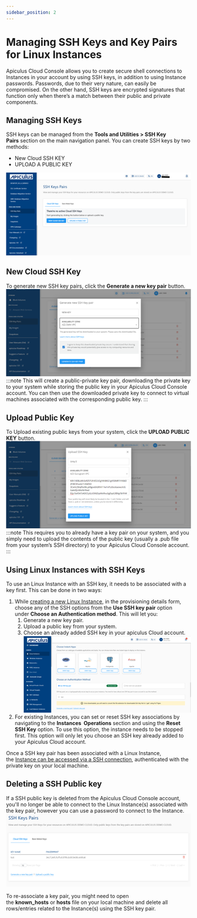 ```yaml
---
sidebar_position: 2
---
```

# Managing SSH Keys and Key Pairs for Linux Instances

Apiculus Cloud Console allows you to create secure shell connections to Instances in your account by using SSH keys, in addition to using Instance passwords. Passwords, due to their very nature, can easily be compromised. On the other hand, SSH keys are encrypted signatures that function only when there’s a match between their public and private components.
## Managing SSH Keys

SSH keys can be managed from the **Tools and Utilities > SSH Key Pairs** section on the main navigation panel. 
You can create SSH keys by two methods:
- New Cloud SSH KEY
- UPLOAD A PUBLIC KEY

![SSH Keys Pairs](img/SSHKeysandKeyPairs3.png)
## New Cloud SSH Key

To generate new SSH key pairs, click the **Generate a new key pair** button.
	![SSH Keys and Key Pairs for Linux Instances](img/SSHKeysandKeyPairs1.png)
:::note
This will create a public-private key pair, downloading the private key to your system while storing the public key in your Apiculus Cloud Console account. You can then use the downloaded private key to connect to virtual machines associated with the corresponding public key.
:::
## Upload Public Key

To Upload existing public keys from your system, click the **UPLOAD PUBLIC KEY** button. 
	![SSH Keys and Key Pairs for Linux Instances](img/SSHKeysandKeyPairs2.png)
:::note
This requires you to already have a key pair on your system, and you simply need to upload the contents of the public key (usually a .pub file from your system’s SSH directory) to your Apiculus Cloud Console account.
:::
## Using Linux Instances with SSH Keys

To use an Linux Instance with an SSH key, it needs to be associated with a key first. This can be done in two ways:

1. While [creating a new Linux Instance](/docs/Subscribers/Compute/LinuxInstances/CreatingLinuxInstances), in the provisioning details form, choose any of the SSH options from the **Use SSH key pair** option under **Choose an Authentication method**. This will let you:
    1. Generate a new key pair.
    2. Upload a public key from your system.
    3. Choose an already added SSH key in your apiculus Cloud account.
    ![Linux SSH Key pair generation](img/SSHLinux.png)
2. For existing Instances, you can set or reset SSH key associations by navigating to the **Instances  Operations** section and using the **Reset SSH Key** option. To use this option, the instance needs to be stopped first. This option will only let you choose an SSH key already added to your Apiculus Cloud account.

Once a SSH key pair has been associated with a Linux Instance, the [Instance can be accessed via a SSH connection](/docs/Subscribers/Compute/LinuxInstances/ConnectingtoaLinuxInstance), authenticated with the private key on your local machine.

## Deleting a SSH Public key

If a SSH public key is deleted from the Apiculus Cloud Console account, you'll no longer be able to connect to the Linux Instance(s) associated with the key pair, however you can use a password to connect to the Instance.
![Deleting SSH Key Pair](img/DeletingSSHKeyPair.png)

To re-associate a key pair, you might need to open the **known_hosts** or **hosts** file on your local machine and delete all rows/entries related to the Instance(s) using the SSH key pair.




